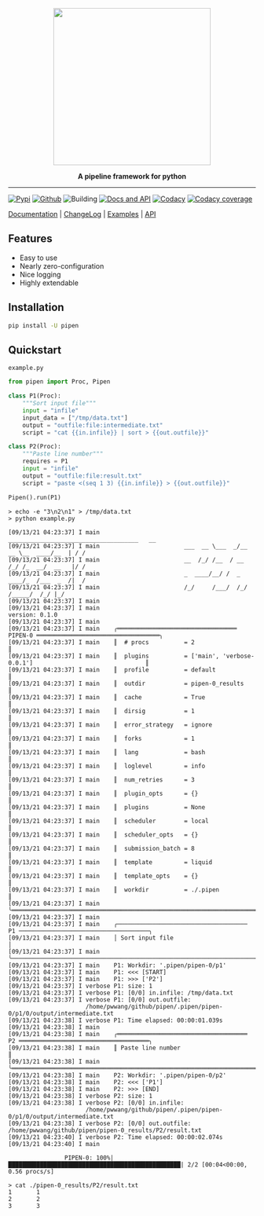 <div align="center">
    <img src="./pipen.png" width="320px">

**A pipeline framework for python**

</div>

______________________________________________________________________

[![Pypi][6]][7] [![Github][8]][9] ![Building][10] [![Docs and API][11]][1] [![Codacy][12]][13] [![Codacy coverage][14]][13]

[Documentation][1] | [ChangeLog][2] | [Examples][3] | [API][4]

## Features

- Easy to use
- Nearly zero-configuration
- Nice logging
- Highly extendable

## Installation
```bash
pip install -U pipen
```

## Quickstart

`example.py`
```python
from pipen import Proc, Pipen

class P1(Proc):
    """Sort input file"""
    input = "infile"
    input_data = ["/tmp/data.txt"]
    output = "outfile:file:intermediate.txt"
    script = "cat {{in.infile}} | sort > {{out.outfile}}"

class P2(Proc):
    """Paste line number"""
    requires = P1
    input = "infile"
    output = "outfile:file:result.txt"
    script = "paste <(seq 1 3) {{in.infile}} > {{out.outfile}}"

Pipen().run(P1)
```

```shell
> echo -e "3\n2\n1" > /tmp/data.txt
> python example.py
```

```log
[09/13/21 04:23:37] I main                        _____________________________________   __
[09/13/21 04:23:37] I main                        ___  __ \___  _/__  __ \__  ____/__  | / /
[09/13/21 04:23:37] I main                        __  /_/ /__  / __  /_/ /_  __/  __   |/ /
[09/13/21 04:23:37] I main                        _  ____/__/ /  _  ____/_  /___  _  /|  /
[09/13/21 04:23:37] I main                        /_/     /___/  /_/     /_____/  /_/ |_/
[09/13/21 04:23:37] I main
[09/13/21 04:23:37] I main                                     version: 0.1.0
[09/13/21 04:23:37] I main
[09/13/21 04:23:37] I main    ╭══════════════════════════════════ PIPEN-0 ═══════════════════════════════════╮
[09/13/21 04:23:37] I main    ║  # procs          = 2                                                        ║
[09/13/21 04:23:37] I main    ║  plugins          = ['main', 'verbose-0.0.1']                                ║
[09/13/21 04:23:37] I main    ║  profile          = default                                                  ║
[09/13/21 04:23:37] I main    ║  outdir           = pipen-0_results                                          ║
[09/13/21 04:23:37] I main    ║  cache            = True                                                     ║
[09/13/21 04:23:37] I main    ║  dirsig           = 1                                                        ║
[09/13/21 04:23:37] I main    ║  error_strategy   = ignore                                                   ║
[09/13/21 04:23:37] I main    ║  forks            = 1                                                        ║
[09/13/21 04:23:37] I main    ║  lang             = bash                                                     ║
[09/13/21 04:23:37] I main    ║  loglevel         = info                                                     ║
[09/13/21 04:23:37] I main    ║  num_retries      = 3                                                        ║
[09/13/21 04:23:37] I main    ║  plugin_opts      = {}                                                       ║
[09/13/21 04:23:37] I main    ║  plugins          = None                                                     ║
[09/13/21 04:23:37] I main    ║  scheduler        = local                                                    ║
[09/13/21 04:23:37] I main    ║  scheduler_opts   = {}                                                       ║
[09/13/21 04:23:37] I main    ║  submission_batch = 8                                                        ║
[09/13/21 04:23:37] I main    ║  template         = liquid                                                   ║
[09/13/21 04:23:37] I main    ║  template_opts    = {}                                                       ║
[09/13/21 04:23:37] I main    ║  workdir          = ./.pipen                                                 ║
[09/13/21 04:23:37] I main    ╰══════════════════════════════════════════════════════════════════════════════╯
[09/13/21 04:23:37] I main
[09/13/21 04:23:37] I main    ╭───────────────────────────────────── P1 ─────────────────────────────────────╮
[09/13/21 04:23:37] I main    │ Sort input file                                                              │
[09/13/21 04:23:37] I main    ╰──────────────────────────────────────────────────────────────────────────────╯
[09/13/21 04:23:37] I main    P1: Workdir: '.pipen/pipen-0/p1'
[09/13/21 04:23:37] I main    P1: <<< [START]
[09/13/21 04:23:37] I main    P1: >>> ['P2']
[09/13/21 04:23:37] I verbose P1: size: 1
[09/13/21 04:23:37] I verbose P1: [0/0] in.infile: /tmp/data.txt
[09/13/21 04:23:37] I verbose P1: [0/0] out.outfile:
                      /home/pwwang/github/pipen/.pipen/pipen-0/p1/0/output/intermediate.txt
[09/13/21 04:23:38] I verbose P1: Time elapsed: 00:00:01.039s
[09/13/21 04:23:38] I main
[09/13/21 04:23:38] I main    ╭═════════════════════════════════════ P2 ═════════════════════════════════════╮
[09/13/21 04:23:38] I main    ║ Paste line number                                                            ║
[09/13/21 04:23:38] I main    ╰══════════════════════════════════════════════════════════════════════════════╯
[09/13/21 04:23:38] I main    P2: Workdir: '.pipen/pipen-0/p2'
[09/13/21 04:23:38] I main    P2: <<< ['P1']
[09/13/21 04:23:38] I main    P2: >>> [END]
[09/13/21 04:23:38] I verbose P2: size: 1
[09/13/21 04:23:38] I verbose P2: [0/0] in.infile:
                      /home/pwwang/github/pipen/.pipen/pipen-0/p1/0/output/intermediate.txt
[09/13/21 04:23:38] I verbose P2: [0/0] out.outfile: /home/pwwang/github/pipen/pipen-0_results/P2/result.txt
[09/13/21 04:23:40] I verbose P2: Time elapsed: 00:00:02.074s
[09/13/21 04:23:40] I main

                PIPEN-0: 100%|█████████████████████████████████████████████████| 2/2 [00:04<00:00, 0.56 procs/s]
```

```shell
> cat ./pipen-0_results/P2/result.txt
1       1
2       2
3       3
```

[1]: https://pwwang.github.io/pipen
[2]: https://pwwang.github.io/pipen/CHANGELOG
[3]: https://pwwang.github.io/pipen/examples
[4]: https://pwwang.github.io/pipen/api/pipen
[6]: https://img.shields.io/pypi/v/pipen?style=flat-square
[7]: https://pypi.org/project/pipen/
[8]: https://img.shields.io/github/v/tag/pwwang/pipen?style=flat-square
[9]: https://github.com/pwwang/pipen
[10]: https://img.shields.io/github/workflow/status/pwwang/pipen/Build%20and%20Deploy?style=flat-square
[11]: https://img.shields.io/github/workflow/status/pwwang/pipen/Build%20Docs?label=Docs&style=flat-square
[12]: https://img.shields.io/codacy/grade/cf1c6c97e5c4480386a05b42dec10c6e?style=flat-square
[13]: https://app.codacy.com/gh/pwwang/pipen
[14]: https://img.shields.io/codacy/coverage/cf1c6c97e5c4480386a05b42dec10c6e?style=flat-square
